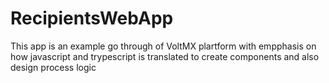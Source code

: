 # RecipientsWebApp

This app is an example go through of VoltMX plartform with empphasis on how javascript and trypescript is translated to create components and also design process logic
